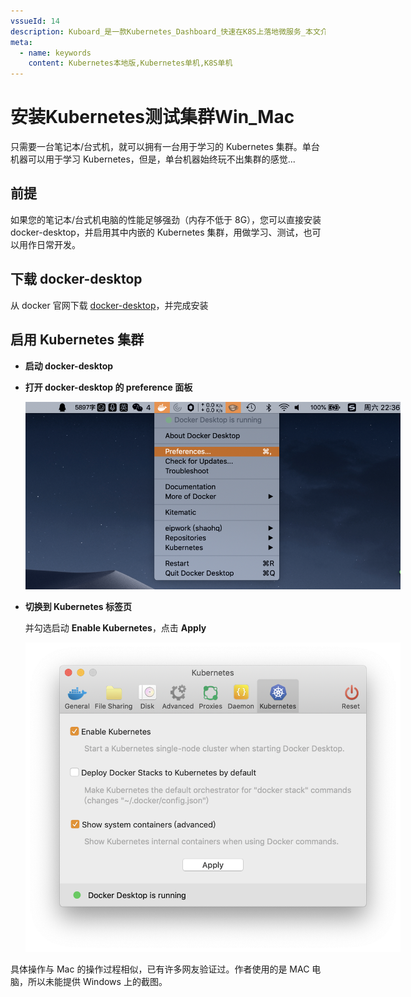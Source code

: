 ```yaml
---
vssueId: 14
description: Kuboard_是一款Kubernetes_Dashboard_快速在K8S上落地微服务_本文介绍了如何在Windows_Mac电脑本地安装Kubernetes测试集群
meta:
  - name: keywords
    content: Kubernetes本地版,Kubernetes单机,K8S单机
---
```


# 安装Kubernetes测试集群Win_Mac

<AdSenseTitle/>

只需要一台笔记本/台式机，就可以拥有一台用于学习的 Kubernetes 集群。单台机器可以用于学习 Kubernetes，但是，单台机器始终玩不出集群的感觉...

## 前提

如果您的笔记本/台式机电脑的性能足够强劲（内存不低于 8G），您可以直接安装 docker-desktop，并启用其中内嵌的 Kubernetes 集群，用做学习、测试，也可以用作日常开发。

## 下载 docker-desktop

从 docker 官网下载 [docker-desktop](https://hub.docker.com/?overlay=onboarding)，并完成安装

## 启用 Kubernetes 集群

<el-tabs type="border-card">
<el-tab-pane label="MAC">

* **启动 docker-desktop**

* **打开 docker-desktop 的 preference 面板**

  <p>
    <img src="./install-docker-desktop.assets/image-20190914223622217.png" style="max-width: 600px;" alt="Kubernetes教程：DockerDesktop"/>
  </p>

* **切换到 Kubernetes 标签页**

  并勾选启动 **Enable Kubernetes**，点击 **Apply**

  <p>
    <img src="./install-docker-desktop.assets/image-20190914223501758.png" style="max-width: 600px;" alt="Kubernetes教程：DockerDesktop"/>
  </p>

</el-tab-pane>
<el-tab-pane label="Windows">

具体操作与 Mac 的操作过程相似，已有许多网友验证过。作者使用的是 MAC 电脑，所以未能提供 Windows 上的截图。

</el-tab-pane>
</el-tabs>
